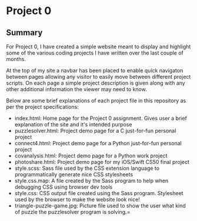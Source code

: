 # Project 0

## Summary
For Project 0, I have created a simple website meant to display and highlight some of the various coding projects
I have written over the last couple of months. 

At the top of my site a navbar has been placed to enable quick navigaton between pages 
allowing any visitor to easily move between different project scripts. 
On each page a simple project description is given along with any other additional information the viewer may need to know. 

Below are some brief explanations of each project file in this repository as per the project specifications: 
* index.html: Home page for the Project 0 assignment. Gives user a brief explanation of the site and it's intended purpose
* puzzlesolver.html: Project demo page for a C just-for-fun personal project
* connect4.html: Project demo page for a Python just-for-fun personal project
* covanalysis.html: Project demo page for a Python work project
* photoshare.html: Project demo page for my iOS/Swift CS50 final project
* style.scss: Sass file used by the CSS extension language to programmatically generate nice CSS stylesheets
* style.css.map: A file created by the Sass program to help when debugging CSS using browser dev tools
* style.css: CSS output file created using the Sass program. Stylesheet used by the browser to make the website look nice!
* triangle-puzzle-game.jpg: Picture file used to show the user what kind of puzzle the puzzlesolver program is solving.=
